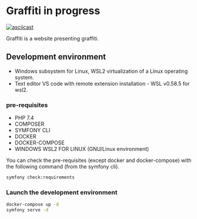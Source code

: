 # Graffiti in progress
[![asciicast](https://asciinema.org/a/O0TDlyVE0pfVe6xTL2HvlyGrh.svg)](https://asciinema.org/a/O0TDlyVE0pfVe6xTL2HvlyGrh?autoplay=1)

Graffiti is a website presenting graffiti.

## Development environment

* Windows subsystem for Linux, WSL2 virtualization of a Linux operating system.
* Text editor VS code with remote extension installation - WSL v0.58.5 for wsl2.

### pre-requisites

* PHP 7.4
* COMPOSER 
* SYMFONY CLI 
* DOCKER 
* DOCKER-COMPOSE
* WINDOWS WSL2 FOR LINUX (GNU/Linux environment) 

You can check the pre-requisites (except docker and docker-compose) with the following command (from the symfony cli).

```bash
symfony check:requirements
```
### Launch the development environment

```bash
docker-compose up -d
symfony serve -d
```




